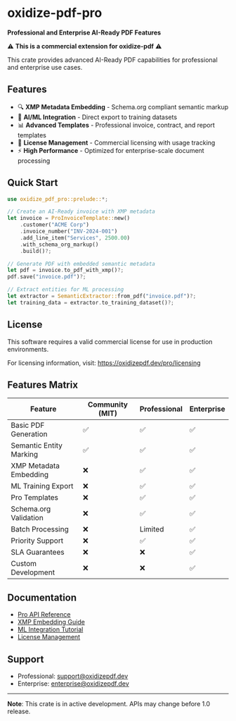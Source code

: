 # oxidize-pdf-pro

**Professional and Enterprise AI-Ready PDF Features**

⚠️ **This is a commercial extension for oxidize-pdf** ⚠️

This crate provides advanced AI-Ready PDF capabilities for professional and enterprise use cases.

## Features

- 🔍 **XMP Metadata Embedding** - Schema.org compliant semantic markup
- 🤖 **AI/ML Integration** - Direct export to training datasets
- 📊 **Advanced Templates** - Professional invoice, contract, and report templates
- 🔐 **License Management** - Commercial licensing with usage tracking
- ⚡ **High Performance** - Optimized for enterprise-scale document processing

## Quick Start

```rust
use oxidize_pdf_pro::prelude::*;

// Create an AI-Ready invoice with XMP metadata
let invoice = ProInvoiceTemplate::new()
    .customer("ACME Corp")
    .invoice_number("INV-2024-001")
    .add_line_item("Services", 2500.00)
    .with_schema_org_markup()
    .build()?;

// Generate PDF with embedded semantic metadata
let pdf = invoice.to_pdf_with_xmp()?;
pdf.save("invoice.pdf")?;

// Extract entities for ML processing
let extractor = SemanticExtractor::from_pdf("invoice.pdf")?;
let training_data = extractor.to_training_dataset()?;
```

## License

This software requires a valid commercial license for use in production environments.

For licensing information, visit: https://oxidizepdf.dev/pro/licensing

## Features Matrix

| Feature | Community (MIT) | Professional | Enterprise |
|---------|----------------|--------------|------------|
| Basic PDF Generation | ✅ | ✅ | ✅ |
| Semantic Entity Marking | ✅ | ✅ | ✅ |
| XMP Metadata Embedding | ❌ | ✅ | ✅ |
| ML Training Export | ❌ | ✅ | ✅ |
| Pro Templates | ❌ | ✅ | ✅ |
| Schema.org Validation | ❌ | ✅ | ✅ |
| Batch Processing | ❌ | Limited | ✅ |
| Priority Support | ❌ | ✅ | ✅ |
| SLA Guarantees | ❌ | ❌ | ✅ |
| Custom Development | ❌ | ❌ | ✅ |

## Documentation

- [Pro API Reference](https://docs.oxidizepdf.dev/pro/)
- [XMP Embedding Guide](https://docs.oxidizepdf.dev/pro/xmp/)
- [ML Integration Tutorial](https://docs.oxidizepdf.dev/pro/ml/)
- [License Management](https://docs.oxidizepdf.dev/pro/licensing/)

## Support

- Professional: support@oxidizepdf.dev
- Enterprise: enterprise@oxidizepdf.dev

---

**Note**: This crate is in active development. APIs may change before 1.0 release.